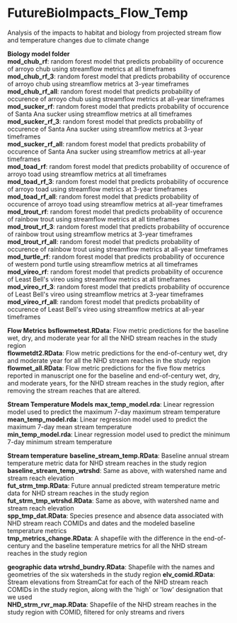 # FutureBioImpacts_Flow_Temp
Analysis of the impacts to habitat and biology from projected stream flow and temperature changes due to climate change

**Biology model folder**  
**mod_chub_rf**: random forest model that predicts probability of occurence of arroyo chub using streamflow metrics at all timeframes  
**mod_chub_rf_3**: random forest model that predicts probability of occurence of arroyo chub using streamflow metrics at 3-year timeframes  
**mod_chub_rf_all**: random forest model that predicts probability of occurence of arroyo chub using streamflow metrics at all-year timeframes  
**mod_sucker_rf**: random forest model that predicts probability of occurence of Santa Ana sucker using streamflow metrics at all timeframes  
**mod_sucker_rf_3**: random forest model that predicts probability of occurence of Santa Ana sucker using streamflow metrics at 3-year timeframes  
**mod_sucker_rf_all**: random forest model that predicts probability of occurence of Santa Ana sucker using streamflow metrics at all-year timeframes  
**mod_toad_rf**: random forest model that predicts probability of occurence of arroyo toad using streamflow metrics at all timeframes  
**mod_toad_rf_3**: random forest model that predicts probability of occurence of arroyo toad using streamflow metrics at 3-year timeframes 
**mod_toad_rf_all**: random forest model that predicts probability of occurence of arroyo toad using streamflow metrics at all-year timeframes 
**mod_trout_rf**: random forest model that predicts probability of occurence of rainbow trout using streamflow metrics at all timeframes  
**mod_trout_rf_3**: random forest model that predicts probability of occurence of rainbow trout using streamflow metrics at 3-year timeframes  
**mod_trout_rf_all**: random forest model that predicts probability of occurence of rainbow trout using streamflow metrics at all-year timeframes  
**mod_turtle_rf**: random forest model that predicts probability of occurence of western pond turtle using streamflow metrics at all   timeframes
**mod_vireo_rf**: random forest model that predicts probability of occurence of Least Bell's vireo using streamflow metrics at all timeframes  
**mod_vireo_rf_3**: random forest model that predicts probability of occurence of Least Bell's vireo using streamflow metrics at 3-year timeframes  
**mod_vireo_rf_all**: random forest model that predicts probability of occurence of Least Bell's vireo using streamflow metrics at all-year timeframes  


**Flow Metrics**
**bsflowmetest.RData**: Flow metric predictions for the baseline wet, dry, and moderate year for all the NHD stream reaches in the study region   
**flowmetdt2.RData**: Flow metric predictions for the end-of-century wet, dry and moderate year for all the NHD stream reaches in the study region  
**flowmet_all.RData**: Flow metric predictions for the five flow metrics reported in manuscript one for the baseline and end-of-century wet, dry, and moderate years, for the NHD stream reaches in the study region, after removing the stream reaches that are altered.


**Stream Temperature Models**
**max_temp_model.rda**: Linear regression model used to predict the maximum 7-day maximum stream temperature  
**mean_temp_model.rda**: Linear regression model used to predict the maximum 7-day mean stream temperature  
**min_temp_model.rda**: Linear regression model used to predict the  minimum 7-day minimum stream temperature  


**Stream temperature**
**baseline_stream_temp.RData**:  Baseline annual stream temperature metric data for NHD stream reaches in the study region  
**baseline_stream_temp_wtrshd**:  Same as above, with watershed name and stream reach elevation   
**fut_strm_tmp.RData**:  Future annual predicted stream temperature metric data for NHD stream reaches in the study region 
**fut_strm_tmp_wtrshd.RData**:  Same as above, with watershed name and stream reach elevation   
**spp_tmp_dat.RData**:  Species presence and absence data associated with NHD stream reach COMIDs and dates and the modeled baseline temperature metrics  
**tmp_metrics_change.RData**: A shapefile with the difference in the end-of-century and the baseline temperature metrics for all the NHD stream reaches in the study region



**geographic data**
**wtrshd_bundry.RData**:  Shapefile with the names and geometries of the six watersheds in the study region
**elv_comid.RData**: Stream elevations from StreamCat for each of the NHD stream reach COMIDs in the study region, along with the 'high' or 'low' designation that we used  
**NHD_strm_rvr_map.RData**: Shapefile of the NHD stream reaches in the study region with COMID, filtered for only streams and rivers  
